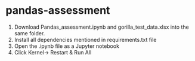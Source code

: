 # pandas-assessment

1) Download Pandas_assessment.ipynb and gorilla_test_data.xlsx into the same folder.
2) Install all dependencies mentioned in requirements.txt file
3) Open the .ipynb file as a Jupyter notebook
4) Click  Kernel-> Restart & Run All
